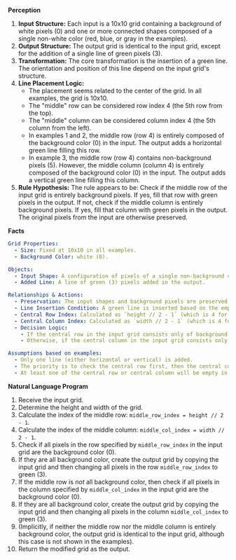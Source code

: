 **Perception**

1.  **Input Structure:** Each input is a 10x10 grid containing a background of white pixels (0) and one or more connected shapes composed of a single non-white color (red, blue, or gray in the examples).
2.  **Output Structure:** The output grid is identical to the input grid, except for the addition of a single line of green pixels (3).
3.  **Transformation:** The core transformation is the insertion of a green line. The orientation and position of this line depend on the input grid's structure.
4.  **Line Placement Logic:**
    *   The placement seems related to the center of the grid. In all examples, the grid is 10x10.
    *   The "middle" row can be considered row index 4 (the 5th row from the top).
    *   The "middle" column can be considered column index 4 (the 5th column from the left).
    *   In examples 1 and 2, the middle row (row 4) is entirely composed of the background color (0) in the input. The output adds a horizontal green line filling this row.
    *   In example 3, the middle row (row 4) contains non-background pixels (5). However, the middle column (column 4) is entirely composed of the background color (0) in the input. The output adds a vertical green line filling this column.
5.  **Rule Hypothesis:** The rule appears to be: Check if the middle row of the input grid is entirely background pixels. If yes, fill that row with green pixels in the output. If not, check if the middle column is entirely background pixels. If yes, fill that column with green pixels in the output. The original pixels from the input are otherwise preserved.

**Facts**


```yaml
Grid Properties:
  - Size: Fixed at 10x10 in all examples.
  - Background Color: white (0).

Objects:
  - Input Shape: A configuration of pixels of a single non-background color (red, blue, gray). These shapes vary between examples.
  - Added Line: A line of green (3) pixels added in the output.

Relationships & Actions:
  - Preservation: The input shapes and background pixels are preserved in the output, unless overwritten by the added green line.
  - Line Insertion Condition: A green line is inserted based on the emptiness (containing only background color 0) of the central row or column.
  - Central Row Index: Calculated as `height // 2 - 1` (which is 4 for height 10).
  - Central Column Index: Calculated as `width // 2 - 1` (which is 4 for width 10).
  - Decision Logic:
    - If the central row in the input grid consists only of background pixels (0), the output grid will have this entire row filled with green (3).
    - Otherwise, if the central column in the input grid consists only of background pixels (0), the output grid will have this entire column filled with green (3).

Assumptions based on examples:
  - Only one line (either horizontal or vertical) is added.
  - The priority is to check the central row first, then the central column.
  - At least one of the central row or central column will be empty in the provided examples.
```


**Natural Language Program**

1.  Receive the input grid.
2.  Determine the height and width of the grid.
3.  Calculate the index of the middle row: `middle_row_index = height // 2 - 1`.
4.  Calculate the index of the middle column: `middle_col_index = width // 2 - 1`.
5.  Check if all pixels in the row specified by `middle_row_index` in the input grid are the background color (0).
6.  If they are all background color, create the output grid by copying the input grid and then changing all pixels in the row `middle_row_index` to green (3).
7.  If the middle row is *not* all background color, then check if all pixels in the column specified by `middle_col_index` in the input grid are the background color (0).
8.  If they are all background color, create the output grid by copying the input grid and then changing all pixels in the column `middle_col_index` to green (3).
9.  (Implicitly, if neither the middle row nor the middle column is entirely background color, the output grid is identical to the input grid, although this case is not shown in the examples).
10. Return the modified grid as the output.